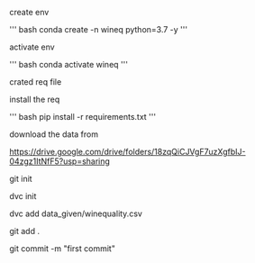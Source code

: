 create env

''' bash 
conda create -n wineq  python=3.7 -y
'''

activate env

''' bash
conda activate wineq
'''

crated req file

install the req

''' bash
pip install -r requirements.txt
'''

download the data from

https://drive.google.com/drive/folders/18zqQiCJVgF7uzXgfbIJ-04zgz1ItNfF5?usp=sharing

git init

dvc init

dvc add data_given/winequality.csv

git add .

git commit -m "first commit"
   